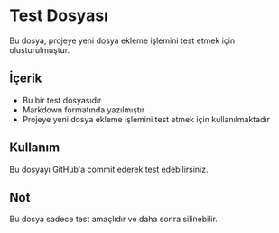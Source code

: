 # Test Dosyası

Bu dosya, projeye yeni dosya ekleme işlemini test etmek için oluşturulmuştur.

## İçerik

- Bu bir test dosyasıdır
- Markdown formatında yazılmıştır
- Projeye yeni dosya ekleme işlemini test etmek için kullanılmaktadır

## Kullanım

Bu dosyayı GitHub'a commit ederek test edebilirsiniz.

## Not

Bu dosya sadece test amaçlıdır ve daha sonra silinebilir. 